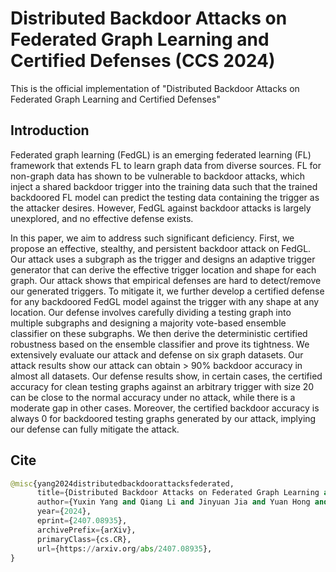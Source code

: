 # Distributed Backdoor Attacks on Federated Graph Learning and Certified Defenses  (CCS 2024)
This is the official implementation of "Distributed Backdoor Attacks on Federated Graph Learning and Certified Defenses"


## Introduction
Federated graph learning (FedGL) is an emerging federated learning (FL) framework that extends FL to learn graph data from diverse sources. 
FL for non-graph data has shown to be vulnerable to backdoor attacks, which inject a shared backdoor trigger into the training data such that the trained backdoored FL model can predict the testing data containing the trigger as the attacker desires. However, FedGL against backdoor attacks is largely unexplored, and no effective defense exists. 

In this paper, we aim to address such significant deficiency.
First, we propose an effective, stealthy, and persistent backdoor attack on FedGL.
Our attack uses a subgraph as the trigger and designs an adaptive trigger generator that can derive the effective trigger location 
and shape for each graph. Our attack shows that empirical defenses are hard to detect/remove our generated triggers. 
To mitigate it, we further develop a certified defense for any backdoored FedGL model against the trigger with any shape at any location. 
Our defense involves carefully dividing a testing graph into multiple subgraphs and designing a majority vote-based ensemble classifier on these subgraphs. 
We then derive the deterministic certified robustness based on the ensemble classifier and prove its tightness. We extensively evaluate our attack and defense on six graph datasets. Our attack results show our attack can obtain > 90% backdoor accuracy in almost all datasets. Our defense results show, in certain cases, the certified accuracy for clean testing graphs against an arbitrary trigger with size 20 can be close to the normal accuracy under no attack, while there is a moderate gap in other cases. Moreover, the certified backdoor accuracy is always 0 for backdoored testing graphs generated by our attack, implying our defense can fully mitigate the attack. 

## Cite
```python
@misc{yang2024distributedbackdoorattacksfederated,
      title={Distributed Backdoor Attacks on Federated Graph Learning and Certified Defenses}, 
      author={Yuxin Yang and Qiang Li and Jinyuan Jia and Yuan Hong and Binghui Wang},
      year={2024},
      eprint={2407.08935},
      archivePrefix={arXiv},
      primaryClass={cs.CR},
      url={https://arxiv.org/abs/2407.08935}, 
}
```
